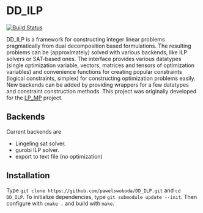 # DD_ILP

[![Build Status](https://travis-ci.org/pawelswoboda/DD_ILP.svg?branch=master)](https://travis-ci.org/pawelswoboda/DD_ILP)

DD_ILP is a framework for constructing integer linear problems pragmatically from dual decomposition based formulations. The resulting problems can be (approximately) solved with various backends, like ILP solvers or SAT-based ones. 
The interface provides various datatypes (single optimization variable, vectors, matrices and tensors of optimization variables) and convenience functions for creating popular constraints (logical constraints, simplex) for constructing optimization problems easily.
New backends can be added by providing wrappers for a few datatypes and constraint construction methods.
This project was originally developed for the [LP_MP](https://github.com/pawelswoboda/LP_MP.git) project.

## Backends
Current backends are
* Lingeling sat solver.
* gurobi ILP solver.
* export to text file (no optimization)

## Installation
Type `git clone https://github.com/pawelswoboda/DD_ILP.git` and `cd DD_ILP`. 
To initialize dependencies, type `git submodule update --init`.
Then configure with `cmake .` and build with `make`.
